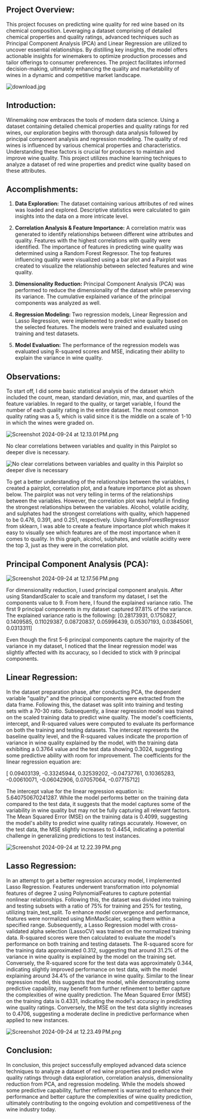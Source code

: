 ## Project Overview:

This project focuses on predicting wine quality for red wine based on its chemical composition. Leveraging a dataset comprising of detailed chemical properties and quality ratings, advanced techniques such as Principal Component Analysis (PCA) and Linear Regression are utilized to uncover essential relationships. By distilling key insights, the model offers actionable insights for winemakers to optimize production processes and tailor offerings to consumer preferences. The project facilitates informed decision-making, ultimately enhancing the quality and marketability of wines in a dynamic and competitive market landscape.

![download.jpg](https://prod-files-secure.s3.us-west-2.amazonaws.com/a5896cf7-e3d0-41ee-9de5-8a038eaa3ec7/6f064697-7ae8-45ab-af8e-f48b73a4980f/download.jpg)

## Introduction:

Winemaking now embraces the tools of modern data science. Using a dataset containing detailed chemical properties and quality ratings for red wines, our exploration begins with thorough data analysis followed by principal component analysis and regression modeling. The quality of red wines is influenced by various chemical properties and characteristics. Understanding these factors is crucial for producers to maintain and improve wine quality. This project utilizes machine learning techniques to analyze a dataset of red wine properties and predict wine quality based on these attributes.

## Accomplishments:

1. **Data Exploration:** The dataset containing various attributes of red wines was loaded and explored. Descriptive statistics were calculated to gain insights into the data on a more intricate level.

2. **Correlation Analysis & Feature Importance:** A correlation matrix was generated to identify relationships between different wine attributes and quality. Features with the highest correlations with quality were identified. The importance of features in predicting wine quality was determined using a Random Forest Regressor. The top features influencing quality were visualized using a bar plot and a Pairplot was created to visualize the relationship between selected features and wine quality.

3. **Dimensionality Reduction:** Principal Component Analysis (PCA) was performed to reduce the dimensionality of the dataset while preserving its variance. The cumulative explained variance of the principal components was analyzed as well.

4. **Regression Modeling:** Two regression models, Linear Regression and Lasso Regression, were implemented to predict wine quality based on the selected features. The models were trained and evaluated using training and test datasets.

5. **Model Evaluation:** The performance of the regression models was evaluated using R-squared scores and MSE, indicating their ability to explain the variance in wine quality.

## Observations:

To start off, I did some basic statistical analysis of the dataset which included the count, mean, standard deviation, min, max, and quartiles of the feature variables. In regard to the quality, or target variable, I found the number of each quality rating in the entire dataset. The most common quality rating was a 5, which is valid since it is the middle on a scale of 1-10 in which the wines were graded on.

![Screenshot 2024-09-24 at 12.13.01 PM.png](https://prod-files-secure.s3.us-west-2.amazonaws.com/a5896cf7-e3d0-41ee-9de5-8a038eaa3ec7/c049d08c-6a0b-4512-a9e3-5e1f28661fd6/Screenshot_2024-09-24_at_12.13.01_PM.png)

No clear correlations between variables and quality in this Pairplot so deeper dive is necessary.

![No clear correlations between variables and quality in this Pairplot so deeper dive is necessary](https://prod-files-secure.s3.us-west-2.amazonaws.com/a5896cf7-e3d0-41ee-9de5-8a038eaa3ec7/38b89290-eb85-45c8-b172-f603a755025e/Screenshot_2024-09-24_at_12.13.56_PM.png)

To get a better understanding of the relationships between the variables, I created a pairplot, correlation plot, and a feature importance plot as shown below. The pairplot was not very telling in terms of the relationships between the variables. However, the correlation plot was helpful in finding the strongest relationships between the variables. Alcohol, volatile acidity, and sulphates had the strongest correlations with quality, which happened to be 0.476, 0.391, and 0.251, respectively. Using RandomForestRegressor from sklearn, I was able to create a feature importance plot which makes it easy to visually see which features are of the most importance when it comes to quality. In this graph, alcohol, sulphates, and volatile acidity were the top 3, just as they were in the correlation plot.

## Principal Component Analysis (PCA):

![Screenshot 2024-09-24 at 12.17.56 PM.png](https://prod-files-secure.s3.us-west-2.amazonaws.com/a5896cf7-e3d0-41ee-9de5-8a038eaa3ec7/b8b21975-d9f6-4c4e-9bd0-b4096993d46d/Screenshot_2024-09-24_at_12.17.56_PM.png)

For dimensionality reduction, I used principal component analysis. After using StandardScaler to scale and transform my dataset, I set the components value to 9. From here, I found the explained variance ratio. The first 9 principal components in my dataset captured 97.81% of the variance. The explained variance ratio is the following: 
[0.28173931, 0.1750827, 0.1409585, 0.11029387, 0.08720837, 0.05996439, 0.05307193, 0.03845061, 0.0313311]


Even though the first 5-6 principal components capture the majority of the variance in my dataset, I noticed that the linear regression model was slightly affected with its accuracy, so I decided to stick with 9 principal components.

## Linear Regression:

In the dataset preparation phase, after conducting PCA, the dependent variable "quality" and the principal components were extracted from the data frame. Following this, the dataset was split into training and testing sets with a 70-30 ratio. Subsequently, a linear regression model was trained on the scaled training data to predict wine quality. The model's coefficients, intercept, and R-squared values were computed to evaluate its performance on both the training and testing datasets. The intercept represents the baseline quality level, and the R-squared values indicate the proportion of variance in wine quality explained by the model, with the training data exhibiting a 0.3764 value and the test data showing 0.3024, suggesting some predictive ability with room for improvement. The coefficients for the linear regression equation are: 

[ 0.09403139, -0.33245944, 0.32539202, -0.04737761, 0.10365283, -0.00610071, -0.06042906, 0.07057064, -0.07715712]


The intercept value for the linear regression equation is: 5.640750670241287. While the model performs better on the training data compared to the test data, it suggests that the model captures some of the variability in wine quality but may not be fully capturing all relevant factors. The Mean Squared Error (MSE) on the training data is 0.4099, suggesting the model's ability to predict wine quality ratings accurately. However, on the test data, the MSE slightly increases to 0.4454, indicating a potential challenge in generalizing predictions to test instances.

![Screenshot 2024-09-24 at 12.22.39 PM.png](https://prod-files-secure.s3.us-west-2.amazonaws.com/a5896cf7-e3d0-41ee-9de5-8a038eaa3ec7/2161bd76-7463-4fb9-859b-65c695a04341/Screenshot_2024-09-24_at_12.22.39_PM.png)

## Lasso Regression:

In an attempt to get a better regression accuracy model, I implemented Lasso Regression. Features underwent transformation into polynomial features of degree 2 using PolynomialFeatures to capture potential nonlinear relationships. Following this, the dataset was divided into training and testing subsets with a ratio of 75% for training and 25% for testing, utilizing train_test_split. To enhance model convergence and performance, features were normalized using MinMaxScaler, scaling them within a specified range. Subsequently, a Lasso Regression model with cross-validated alpha selection (LassoCV) was trained on the normalized training data. R-squared scores were then calculated to evaluate the model's performance on both training and testing datasets. The R-squared score for the training data approximated 0.312, suggesting that around 31.2% of the variance in wine quality is explained by the model on the training set. Conversely, the R-squared score for the test data was approximately 0.344, indicating slightly improved performance on test data, with the model explaining around 34.4% of the variance in wine quality. Similar to the linear regression model, this suggests that the model, while demonstrating some predictive capability, may benefit from further refinement to better capture the complexities of wine quality prediction. The Mean Squared Error (MSE) on the training data is 0.4331, indicating the model's accuracy in predicting wine quality ratings. Conversely, the MSE on the test data slightly increases to 0.4706, suggesting a moderate decline in predictive performance when applied to new instances.

![Screenshot 2024-09-24 at 12.23.49 PM.png](https://prod-files-secure.s3.us-west-2.amazonaws.com/a5896cf7-e3d0-41ee-9de5-8a038eaa3ec7/51502ba8-e749-43f9-be8e-36e4239ef9e0/Screenshot_2024-09-24_at_12.23.49_PM.png)

## Conclusion:

In conclusion, this project successfully employed advanced data science techniques to analyze a dataset of red wine properties and predict wine quality ratings through data exploration, correlation analysis, dimensionality reduction from PCA, and regression modeling. While the models showed some predictive capability, further refinement is warranted to enhance their performance and better capture the complexities of wine quality prediction, ultimately contributing to the ongoing evolution and competitiveness of the wine industry today.
